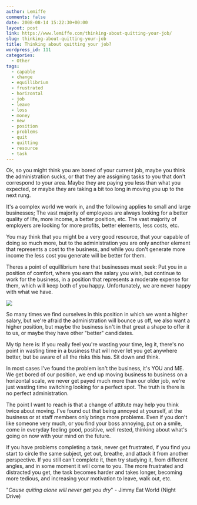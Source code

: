 ```yaml
---
author: Lemiffe
comments: false
date: 2008-08-14 15:22:30+00:00
layout: post
link: https://www.lemiffe.com/thinking-about-quitting-your-job/
slug: thinking-about-quitting-your-job
title: Thinking about quitting your job?
wordpress_id: 111
categories:
  - Other
tags:
  - capable
  - change
  - equillibrium
  - frustrated
  - horizontal
  - job
  - leave
  - loss
  - money
  - new
  - position
  - problems
  - quit
  - quitting
  - resource
  - task
---
```


Ok, so you might think you are bored of your current job, maybe you think the administration sucks, or that they are assigning tasks to you that don't correspond to your area. Maybe they are paying you less than what you expected, or maybe they are taking a bit too long in moving you up to the next rung.

It's a complex world we work in, and the following applies to small and large businesses; The vast majority of employees are always looking for a better quality of life, more income, a better position, etc. The vast majority of employers are looking for more profits, better elements, less costs, etc.

You may think that you might be a very good resource, that your capable of doing so much more, but to the administration you are only another element that represents a cost to the business, and while you don't generate more income the less cost you generate will be better for them.

Theres a point of equillibrium here that businesses must seek: Put you in a position of comfort, where you earn the salary you wish, but continue to work for the business, in a position that represents a moderate expense for them, which will keep both of you happy. Unfortunately, we are never happy with what we have.

[![](assets/media/alone.jpg)](assets/media/alone.jpg)

So many times we find ourselves in this position in which we want a higher salary, but we're afraid the administration will bounce us off, we also want a higher position, but maybe the business isn't in that great a shape to offer it to us, or maybe they have other "better" candidates.

My tip here is: If you really feel you're wasting your time, leg it, there's no point in wasting time in a business that will never let you get anywhere better, but be aware of all the risks this has. Sit down and think.

In most cases I've found the problem isn't the business, it's YOU and ME. We get bored of our position, we end up moving business to business on a horizontal scale, we never get payed much more than our older job, we're just wasting time switching looking for a perfect spot. The truth is there is no perfect administration.

The point I want to reach is that a change of attitute may help you think twice about moving. I've found out that being annoyed at yourself, at the business or at staff members only brings more problems. Even if you don't like someone very much, or you find your boss annoying, put on a smile, come in everyday feeling good, positive, well rested, thinking about what's going on now with your mind on the future.

If you have problems completing a task, never get frustrated, if you find you start to circle the same subject, get out, breathe, and attack it from another perspective. If you still can't complete it, then try studying it, from different angles, and in some moment it will come to you. The more frustrated and distracted you get, the task becomes harder and takes longer, becoming more tedious, and increasing your motivation to leave, walk out, etc.

"_Cause quiting alone will never get you dry_" - Jimmy Eat World (Night Drive)
